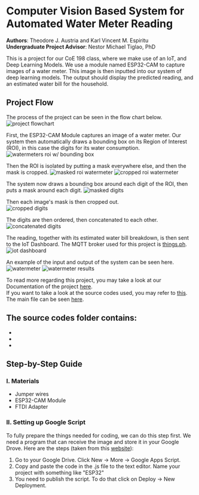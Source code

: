 # Computer Vision Based System for Automated Water Meter Reading  

**Authors**: Theodore J. Austria and Karl Vincent M. Espiritu  
**Undergraduate Project Advisor**: Nestor Michael Tiglao, PhD  
  
This is a project for our CoE 198 class, where we make use of an IoT, and Deep Learning Models. We use a module named ESP32-CAM to capture images of a water meter. This image is then inputted into our system of deep learning models. The output should display the predicted reading, and an estimated water bill for the household.  
  
## Project Flow
The process of the project can be seen in the flow chart below. ![project flowchart](https://github.com/espiritukarl/CoE-198/blob/main/images/flowchart.png?raw=true)   
  
First, the ESP32-CAM Module captures an image of a water meter. Our system then automatically draws a bounding box on its Region of Interest (ROI), in this case the digits for its water consumption. ![watermeters roi w/ bounding box](https://github.com/espiritukarl/CoE-198/blob/main/images/boundingbox_automated.PNG?raw=true)
  
Then the ROI is isolated by putting a mask everywhere else, and then the mask is cropped. ![masked roi watermeter](https://github.com/espiritukarl/CoE-198/blob/main/images/roi_masked.PNG?raw=true) ![cropped roi watermeter](https://github.com/espiritukarl/CoE-198/blob/main/images/roi_cropped.PNG?raw=true)
  
The system now draws a bounding box around each digit of the ROI, then puts a mask around each digit. ![masked digits](https://github.com/espiritukarl/CoE-198/blob/main/images/digits_masked.PNG?raw=true)
  
Then each image's mask is then cropped out.  
![cropped digits](https://github.com/espiritukarl/CoE-198/blob/main/images/digits_cropped.PNG?raw=true)
  
The digits are then ordered, then concatenated to each other. ![concatenated digits](https://github.com/espiritukarl/CoE-198/blob/main/images/digits_final.PNG?raw=true)
  
The reading, together with its estimated water bill breakdown, is then sent to the IoT Dashboard. The MQTT broker used for this project is [things.ph](https://things.ph/). ![iot dashboard](https://github.com/espiritukarl/CoE-198/blob/main/images/iot_dashboard.PNG?raw=true)
  
An example of the input and output of the system can be seen here. ![watermeter](https://github.com/espiritukarl/CoE-198/blob/main/images/watermeter.jpg?raw=true) ![watermeter results](https://github.com/espiritukarl/CoE-198/blob/main/images/watermeter_results.PNG?raw=true)
  
To read more regarding this project, you may take a look at our Documentation of the project [here](https://github.com/espiritukarl/CoE-198/blob/main/Final%20Documentation.pdf).  
If you want to take a look at the source codes used, you may refer to [this](put_source_code_folder). The main file can be seen [here](https://github.com/espiritukarl/CoE-198/blob/main/watermeter_prediction.ipynb).  
  
The source codes folder contains:  
-
-
- 
-

## Step-by-Step Guide

### I. Materials
- Jumper wires  
- ESP32-CAM Module  
- FTDI Adapter  

### II. Setting up Google Script
To fully prepare the things needed for coding, we can do this step first. We need a program that can receive the image and store it in your Google Drove. Here are the steps (taken from this [website](https://www.gsampallo.com/2019/10/13/esp32-cam-subir-fotos-a-google-drive/)):  
1. Go to your Google Drive. Click New -> More -> Google Apps Script.
2. Copy and paste the code in the .js file to the text editor. Name your project with something like "ESP32"
3. You need to publish the script. To do that click on Deploy -> New Deployment.
